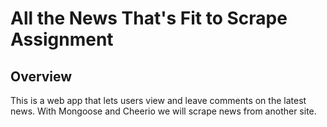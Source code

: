 # All the News That's Fit to Scrape Assignment

## Overview
This is a web app that lets users view and leave comments on the latest news. With Mongoose and Cheerio we will scrape news from another site.